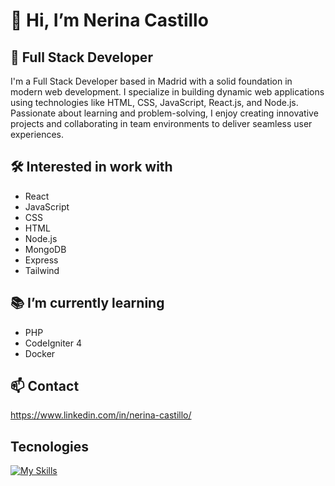 # 👋 Hi, I’m Nerina Castillo

## 🚀 Full Stack Developer
 I'm a Full Stack Developer based in Madrid with a solid foundation in modern web development. I specialize in building dynamic web applications using technologies like HTML, CSS, JavaScript, React.js, and Node.js. Passionate about learning and problem-solving, I enjoy creating innovative projects and collaborating in team environments to deliver seamless user experiences.

## 🛠️ Interested in work with
- React
- JavaScript
- CSS
- HTML
- Node.js
- MongoDB
- Express
- Tailwind

## 📚 I’m currently learning
- PHP
- CodeIgniter 4
- Docker

## 📫 Contact
https://www.linkedin.com/in/nerina-castillo/

## Tecnologies
[![My Skills](https://skillicons.dev/icons?i=js,html,css,discord,github,react,mongodb,express,tailwind,nodejs,npm,vite,vscode,figma)](https://skillicons.dev)


<!---
NerinaHctz/NerinaHctz is a ✨ special ✨ repository because its `README.md` (this file) appears on your GitHub profile.
You can click the Preview link to take a look at your changes.
--->
